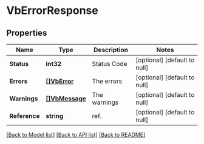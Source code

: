 # VbErrorResponse

## Properties
Name | Type | Description | Notes
------------ | ------------- | ------------- | -------------
**Status** | **int32** | Status Code | [optional] [default to null]
**Errors** | [**[]VbError**](VbError.md) | The errors | [optional] [default to null]
**Warnings** | [**[]VbMessage**](VbMessage.md) | The warnings | [optional] [default to null]
**Reference** | **string** | ref. | [optional] [default to null]

[[Back to Model list]](../README.md#documentation-for-models) [[Back to API list]](../README.md#documentation-for-api-endpoints) [[Back to README]](../README.md)


